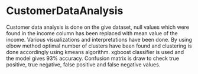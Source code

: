 # CustomerDataAnalysis

Customer data analysis is done on the give dataset, null values which were found in the income column has been replaced with mean value of the income. Various visualizations and interpretations have been done.
By using elbow method optimal number of clusters have been found and clustering is done accordingly using kmeans algorithm. xgboost classifier is used and the model gives 93% accuracy. 
Confusion matrix is draw to check true positive, true negative, false positive and false negative values.
